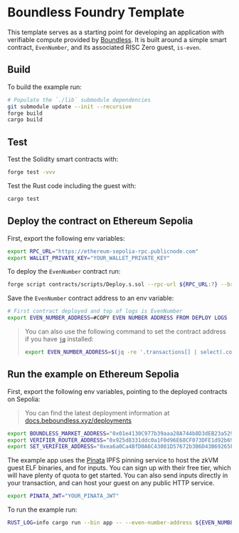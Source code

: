 # Boundless Foundry Template

This template serves as a starting point for developing an application with verifiable compute provided by [Boundless][boundless-homepage].
It is built around a simple smart contract, `EvenNumber`, and its associated RISC Zero guest, `is-even`.

## Build

To build the example run:

```bash
# Populate the `./lib` submodule dependencies
git submodule update --init --recursive
forge build
cargo build
```

## Test

Test the Solidity smart contracts with:

```bash
forge test -vvv
```

Test the Rust code including the guest with:

```bash
cargo test
```

## Deploy the contract on Ethereum Sepolia

First, export the following env variables:

```bash
export RPC_URL="https://ethereum-sepolia-rpc.publicnode.com"
export WALLET_PRIVATE_KEY="YOUR_WALLET_PRIVATE_KEY"
```

To deploy the `EvenNumber` contract run:

```bash
forge script contracts/scripts/Deploy.s.sol --rpc-url ${RPC_URL:?} --broadcast -vv
```

Save the `EvenNumber` contract address to an env variable:

<!-- TODO: Update me -->
```bash
# First contract deployed and top of logs is EvenNumber
export EVEN_NUMBER_ADDRESS=#COPY EVEN NUMBER ADDRESS FROM DEPLOY LOGS
```

> You can also use the following command to set the contract address if you have [`jq`][jq] installed:
>
> ```bash
> export EVEN_NUMBER_ADDRESS=$(jq -re '.transactions[] | select(.contractName == "EvenNumber") | .contractAddress' ./broadcast/Deploy.s.sol/11155111/run-latest.json)
> ```

## Run the example on Ethereum Sepolia

First, export the following env variables, pointing to the deployed contracts on Sepolia:

> You can find the latest deployment information at [docs.beboundless.xyz/deployments](https://docs.beboundless.xyz/deployments)

```bash
export BOUNDLESS_MARKET_ADDRESS="0x01e4130C977b39aaa28A744b8D3dEB23a5297654"
export VERIFIER_ROUTER_ADDRESS="0x925d8331ddc0a1F0d96E68CF073DFE1d92b69187"
export SET_VERIFIER_ADDRESS="0xea6a0Ca4BfD0A6C43081D57672b3B6D43B69265F"
```

The example app uses the [Pinata](https://pinata.cloud/) IPFS pinning service to host the zkVM guest ELF binaries, and for inputs.
You can sign up with their free tier, which will have plenty of quota to get started.
You can also send inputs directly in your transaction, and can host your guest on any public HTTP service.

```bash
export PINATA_JWT="YOUR_PINATA_JWT"
```

To run the example run:

```bash
RUST_LOG=info cargo run --bin app -- --even-number-address ${EVEN_NUMBER_ADDRESS:?} --number 4
```

[jq]: https://jqlang.github.io/jq/
[boundless-homepage]: https://beboundless.xyz
